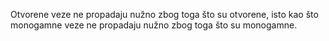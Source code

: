 ---
---

Otvorene veze ne propadaju nužno zbog toga što su otvorene, isto kao što monogamne veze ne propadaju nužno zbog toga što su monogamne.
